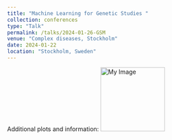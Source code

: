 ```yaml
---
title: "Machine Learning for Genetic Studies "
collection: conferences
type: "Talk"
permalink: /talks/2024-01-26-GSM
venue: "Complex diseases, Stockholm"
date: 2024-01-22
location: "Stockholm, Sweden"
---
```


Additional plots and information:
<img src="hedvig/images/conference/plot1.png" alt="My Image" title="My Image Title" width="150"/>
